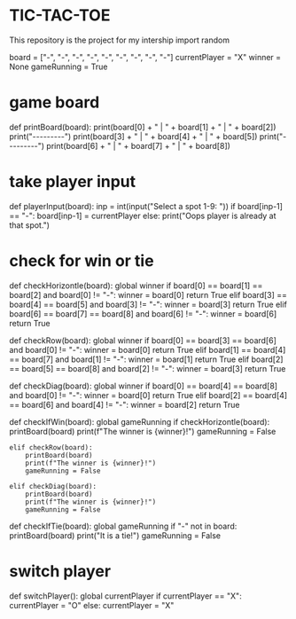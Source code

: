 # TIC-TAC-TOE
This repository is the project for my intership
import random


board = ["-", "-", "-",
        "-", "-", "-",
        "-", "-", "-"]
currentPlayer = "X"
winner = None
gameRunning = True

# game board
def printBoard(board):
    print(board[0] + " | " + board[1] + " | " + board[2])
    print("---------")
    print(board[3] + " | " + board[4] + " | " + board[5])
    print("---------")
    print(board[6] + " | " + board[7] + " | " + board[8])


# take player input
def playerInput(board):
    inp = int(input("Select a spot 1-9: "))
    if board[inp-1] == "-":
        board[inp-1] = currentPlayer
    else:
        print("Oops player is already at that spot.")


# check for win or tie
def checkHorizontle(board):
    global winner
    if board[0] == board[1] == board[2] and board[0] != "-":
        winner = board[0]
        return True
    elif board[3] == board[4] == board[5] and board[3] != "-":
        winner = board[3]
        return True
    elif board[6] == board[7] == board[8] and board[6] != "-":
        winner = board[6]
        return True

def checkRow(board):
    global winner
    if board[0] == board[3] == board[6] and board[0] != "-":
        winner = board[0]
        return True
    elif board[1] == board[4] == board[7] and board[1] != "-":
        winner = board[1]
        return True
    elif board[2] == board[5] == board[8] and board[2] != "-":
        winner = board[3]
        return True


def checkDiag(board):
    global winner
    if board[0] == board[4] == board[8] and board[0] != "-":
        winner = board[0]
        return True
    elif board[2] == board[4] == board[6] and board[4] != "-":
        winner = board[2]
        return True


def checkIfWin(board):
    global gameRunning
    if checkHorizontle(board):
        printBoard(board)
        print(f"The winner is {winner}!")
        gameRunning = False

    elif checkRow(board):
        printBoard(board)
        print(f"The winner is {winner}!")
        gameRunning = False

    elif checkDiag(board):
        printBoard(board)
        print(f"The winner is {winner}!")
        gameRunning = False


def checkIfTie(board):
    global gameRunning
    if "-" not in board:
        printBoard(board)
        print("It is a tie!")
        gameRunning = False


# switch player
def switchPlayer():
    global currentPlayer
    if currentPlayer == "X":
        currentPlayer = "O"
    else:
        currentPlayer = "X"
